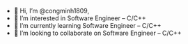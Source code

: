 - 👋 Hi, I’m @congminh1809, 
- 👀 I’m interested in Software Engineer – C/C++
- 🌱 I’m currently learning Software Engineer – C/C++
- 💞️ I’m looking to collaborate on Software Engineer – C/C++


